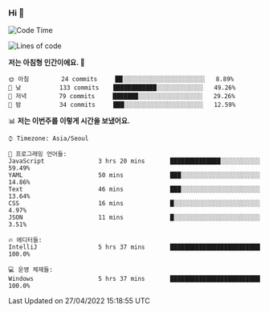 ### Hi 👋

<!--START_SECTION:waka-->
![Code Time](http://img.shields.io/badge/Code%20Time-66%20hrs%2047%20mins-blue)

![Lines of code](https://img.shields.io/badge/%EC%A0%80%EB%8A%94%20%EC%97%AC%ED%83%9C%EA%B9%8C%EC%A7%80%20-1%20Million%20%EC%A4%84%EC%9D%98%20%EC%BD%94%EB%93%9C%EB%A5%BC%20%EC%9E%91%EC%84%B1%ED%96%88%EC%96%B4%EC%9A%94.-blue)

**저는 아침형 인간이에요. 🐤** 

```text
🌞 아침         24 commits     ██░░░░░░░░░░░░░░░░░░░░░░░   8.89% 
🌆 낮　         133 commits    ████████████░░░░░░░░░░░░░   49.26% 
🌃 저녁         79 commits     ███████░░░░░░░░░░░░░░░░░░   29.26% 
🌙 밤　         34 commits     ███░░░░░░░░░░░░░░░░░░░░░░   12.59%

```


📊 **저는 이번주를 이렇게 시간을 보냈어요.** 

```text
⌚︎ Timezone: Asia/Seoul

💬 프로그래밍 언어들: 
JavaScript               3 hrs 20 mins       ██████████████░░░░░░░░░░░   59.49% 
YAML                     50 mins             ███░░░░░░░░░░░░░░░░░░░░░░   14.86% 
Text                     46 mins             ███░░░░░░░░░░░░░░░░░░░░░░   13.64% 
CSS                      16 mins             █░░░░░░░░░░░░░░░░░░░░░░░░   4.97% 
JSON                     11 mins             █░░░░░░░░░░░░░░░░░░░░░░░░   3.51%

🔥 에디터들: 
IntelliJ                 5 hrs 37 mins       █████████████████████████   100.0%

💻 운영 체제들: 
Windows                  5 hrs 37 mins       █████████████████████████   100.0%

```


 Last Updated on 27/04/2022 15:18:55 UTC
<!--END_SECTION:waka-->

